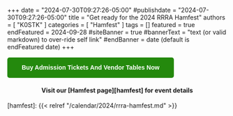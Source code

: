 +++
date = "2024-07-30T09:27:26-05:00"
#publishdate = "2024-07-30T09:27:26-05:00"
title = "Get ready for the 2024 RRRA Hamfest"
authors = [ "K0STK" ]
categories = [ "Hamfest" ]
tags = []
featured = true 
endFeatured = 2024-09-28
#siteBanner = true 
#bannerText = "text (or valid markdown) to over-ride self link" 
#endBanner = date (default is endFeatured date) 
+++

<table role="presentation" border="0" cellpadding="0" cellspacing="0" style="border-collapse: separate; mso-table-lspace: 0pt; mso-table-rspace: 0pt; min-width: auto; width: 100%;" width="100%">
<tbody>
<tr>
<td style="font-family: sans-serif; font-size: 14px; vertical-align: top; border-radius: 5px; text-align: center; background-color: #24890d;" valign="top" align="center" bgcolor="#24890d"> <a href="https://buytickets.at/redriverradioamateurs/1319635" target="_blank" style="border: solid 1px #24890d; border-radius: 5px; box-sizing: border-box; cursor: pointer; display: inline-block; font-size: 14px; font-weight: bold; margin: 0; padding: 12px 25px; text-decoration: none; text-transform: capitalize; background-color: #24890d; border-color: #24890d; color: #ffffff;">Buy Admission Tickets and Vendor Tables Now</a> </td>
</tr>
</tbody>
</table>                           

<div style="width: 100%; text-align: center;">

#### Visit our [Hamfest page][hamfest] for event details

</div>

[hamfest]: {{< relref "/calendar/2024/rrra-hamfest.md" >}}

<!--more-->
